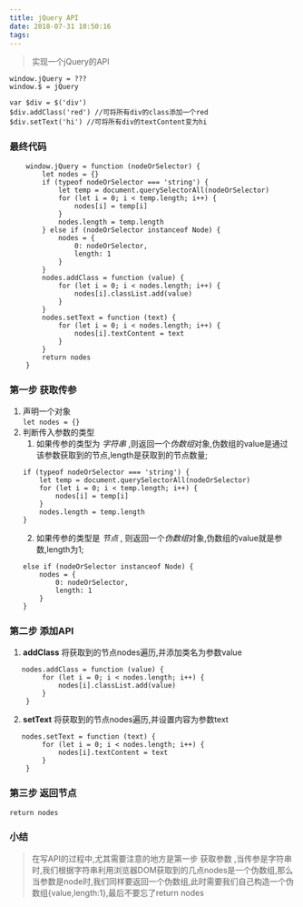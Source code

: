 ```yaml
---
title: jQuery API
date: 2018-07-31 10:50:16
tags:
---
```

> 实现一个jQuery的API
```
window.jQuery = ???
window.$ = jQuery

var $div = $('div')
$div.addClass('red') //可将所有div的class添加一个red
$div.setText('hi') //可将所有div的textContent变为hi
```

### 最终代码
```
    window.jQuery = function (nodeOrSelector) {
        let nodes = {}
        if (typeof nodeOrSelector === 'string') {
            let temp = document.querySelectorAll(nodeOrSelector)
            for (let i = 0; i < temp.length; i++) {
                nodes[i] = temp[i]
            }
            nodes.length = temp.length
        } else if (nodeOrSelector instanceof Node) {
            nodes = {
                0: nodeOrSelector,
                length: 1
            }
        }
        nodes.addClass = function (value) {
            for (let i = 0; i < nodes.length; i++) {
                nodes[i].classList.add(value)
            }
        }
        nodes.setText = function (text) {
            for (let i = 0; i < nodes.length; i++) {
                nodes[i].textContent = text
            }
        }
        return nodes
    }
```  

### 第一步 获取传参 
1. 声明一个对象  
    `let nodes = {}`
2. 判断传入参数的类型
    1) 如果传参的类型为 *字符串* ,则返回一个*伪数组*对象,伪数组的value是通过该参数获取到的节点,length是获取到的节点数量;
    ``` 
    if (typeof nodeOrSelector === 'string') {
        let temp = document.querySelectorAll(nodeOrSelector)
        for (let i = 0; i < temp.length; i++) {
            nodes[i] = temp[i]
        }
        nodes.length = temp.length
    } 
    ``` 
    2) 如果传参的类型是 *节点* , 则返回一个*伪数组*对象,伪数组的value就是参数,length为1;
    ``` 
    else if (nodeOrSelector instanceof Node) {
        nodes = {
            0: nodeOrSelector,
            length: 1
        }
    }
    ``` 

### 第二步 添加API 
   1. **addClass**
   将获取到的节点nodes遍历,并添加类名为参数value
``` 
   nodes.addClass = function (value) {
        for (let i = 0; i < nodes.length; i++) {
            nodes[i].classList.add(value)
        }
    }
``` 
   2. **setText**
   将获取到的节点nodes遍历,并设置内容为参数text
``` 
   nodes.setText = function (text) {
        for (let i = 0; i < nodes.length; i++) {
            nodes[i].textContent = text
        }
    }
``` 

### 第三步 返回节点
   `return nodes`

### 小结 
> 在写API的过程中,尤其需要注意的地方是第一步 获取参数 ,当传参是字符串时,我们根据字符串利用浏览器DOM获取到的几点nodes是一个伪数组,那么当参数是node时,我们同样要返回一个伪数组,此时需要我们自己构造一个伪数组{value,length:1},最后不要忘了return nodes